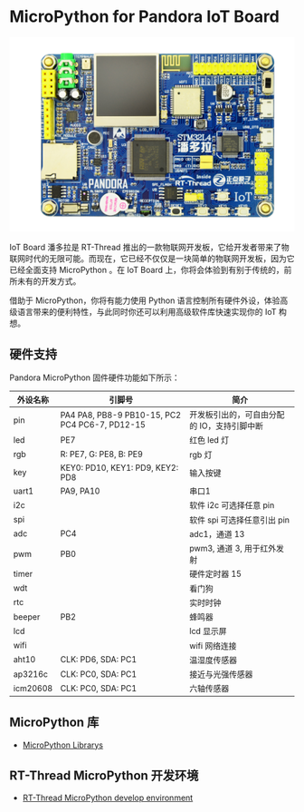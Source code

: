 # MicroPython for Pandora IoT Board

![IoT_Board](docs/figures/IoT_Board.png)

IoT Board 潘多拉是 RT-Thread 推出的一款物联网开发板，它给开发者带来了物联网时代的无限可能。而现在，它已经不仅仅是一块简单的物联网开发板，因为它已经全面支持 MicroPython 。在 IoT Board 上，你将会体验到有别于传统的，前所未有的开发方式。

借助于 MicroPython，你将有能力使用 Python 语言控制所有硬件外设，体验高级语言带来的便利特性，与此同时你还可以利用高级软件库快速实现你的 IoT 构想。

## 硬件支持

Pandora MicroPython 固件硬件功能如下所示：

| 外设名称 | 引脚号                                         | 简介                                        |
| -------- | ---------------------------------------------- | ------------------------------------------- |
| pin      | PA4 PA8, PB8-9 PB10-15, PC2 PC4 PC6-7, PD12-15 | 开发板引出的，可自由分配的 IO，支持引脚中断 |
| led      | PE7                                            | 红色 led 灯                                 |
| rgb      | R: PE7, G: PE8, B: PE9                         | rgb 灯                                      |
| key      | KEY0: PD10, KEY1: PD9, KEY2: PD8               | 输入按键                                    |
| uart1    | PA9, PA10                                      | 串口1                                       |
| i2c      |                                                | 软件 i2c 可选择任意 pin                     |
| spi      |                                                | 软件 spi 可选择任意引出 pin                 |
| adc      | PC4                                            | adc1，通道 13                               |
| pwm      | PB0                                            | pwm3,  通道 3,  用于红外发射                |
| timer    |                                                | 硬件定时器 15                               |
| wdt      |                                                | 看门狗                                      |
| rtc      |                                                | 实时时钟                                    |
| beeper   | PB2                                            | 蜂鸣器                                      |
| lcd      |                                                | lcd 显示屏                                  |
| wifi     |                                                | wifi 网络连接                               |
| aht10    | CLK: PD6, SDA: PC1                             | 温湿度传感器                                |
| ap3216c  | CLK: PC0, SDA: PC1                             | 接近与光强传感器                            |
| icm20608 | CLK: PC0, SDA: PC1                             | 六轴传感器                                  |

## MicroPython 库

- [MicroPython Librarys](docs/micropython-librarys.md)

## RT-Thread MicroPython 开发环境

- [RT-Thread MicroPython develop environment](https://marketplace.visualstudio.com/items?itemName=RT-Thread.rt-thread-micropython)